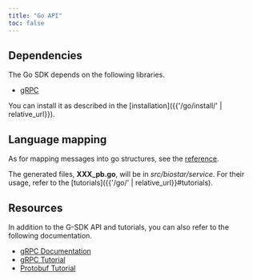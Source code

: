 ```yaml
---
title: "Go API"
toc: false
---
```


## Dependencies

The Go SDK depends on the following libraries.

* [gRPC](https://github.com/grpc/grpc-go)

You can install it as described in the [installation]({{'/go/install/' | relative_url}}).

## Language mapping

As for mapping messages into go structures, see the [reference](https://developers.google.com/protocol-buffers/docs/reference/go-generated#message).

The generated files, __XXX_pb.go__, will be in _src/biostar/service_. For their usage, refer to the [tutorials]({{'/go/' | relative_url}}#tutorials).

## Resources

In addition to the G-SDK API and tutorials, you can also refer to the following documentation. 

* [gRPC Documentation](https://godoc.org/google.golang.org/grpc)
* [gRPC Tutorial](https://grpc.io/docs/tutorials/basic/go/)
* [Protobuf Tutorial](https://developers.google.com/protocol-buffers/docs/gotutorial)



